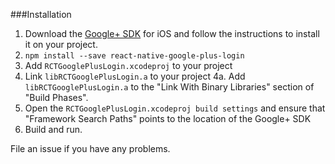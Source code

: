 ###Installation
1. Download the [Google+ SDK](https://developers.google.com/+/mobile/ios/getting-started) for iOS and follow the instructions to install it on your project.
2. `npm install --save react-native-google-plus-login`
3. Add `RCTGooglePlusLogin.xcodeproj` to your project
4. Link `libRCTGooglePlusLogin.a` to your project 
  4a. Add `libRCTGooglePlusLogin.a` to the "Link With Binary Libraries" section of "Build Phases".
5. Open the `RCTGooglePlusLogin.xcodeproj build settings` and ensure that "Framework Search Paths" points to the location of the Google+ SDK
6. Build and run.

File an issue if you have any problems. 
